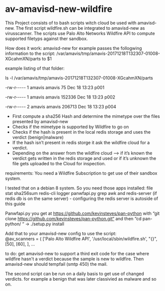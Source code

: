 # av-amavisd-new-wildfire

This Project consists of to bash scripts witch cloud be used with amavisd-new. The first script wildfire.sh can be integrated to amavisd-new as virusscanner. The scripts use Palo Alto Networks Wildfire API to compute supported filetyps against ther sandbox.

How does it work:
 amavisd-new for example passes the follogwing information to the script:
  /var/amavis/tmp/amavis-20171218T132307-01008-XGcahmXN/parts to $1

  example listing of that folder:
  
   ls -l /var/amavis/tmp/amavis-20171218T132307-01008-XGcahmXN/parts
   
   -rw-r----- 1 amavis amavis     75 Dec 18 13:23 p001
   
   -rw-r----- 1 amavis amavis 152336 Dec 18 13:23 p002
   
   -rw-r----- 2 amavis amavis 206713 Dec 18 13:23 p004

 -	First compute a sha256 Hash and determine the mimetype over the files presented by amavisd-new
 -	Checks if the mimetype is supported by Wildfire to go on
 -	Checks if the hash is present in the local redis storage and uses the verdict (benign|malware) 
 -	If the hash isn’t present in redis storge it ask the wildfire cloud for a verdict.
 -	Depending on the answer from the wildfire cloud –> if it’s known the verdict gets written in the redis storage and used or 
    if it’s unknown the file gets uploaded to the Cloud for inspection.

 requirements:
  You need a Wildfire Subscription to get use of their sandbox system.
  
  I tested that on a debian 8 system. So you need those apps installed:
  file
  stat
  sha256sum
  redis-cli
  logger
  panwfapi.py
  grep
  awk
  and redis-server (if redis db is on the same server) - configuring the redis server is autoside of this guide

  Panwfapi.py you get at https://github.com/kevinsteves/pan-python with 
  “git clone https://github.com/kevinsteves/pan-python.git“
  and then “cd pan-python/ “ -> ./setup.py install

  Add that to your amavisd-new config to use the script:  
  @av_scanners = (
  ['Palo Alto Wildfire API', '/usr/local/sbin/wildfire.sh', "{}", [50], [60], ],
  ...

  to do: get amavisd-new to support a third exit code for the case where wildfire hasn't a verdict 
  because the sample is new to wildfire. Then amavisd-new should tempfail (smtp 450) the mail.

The second script can be run on a daily basis to get use of changed verdicts. for example a benign that was later classivied as malware and so on.
